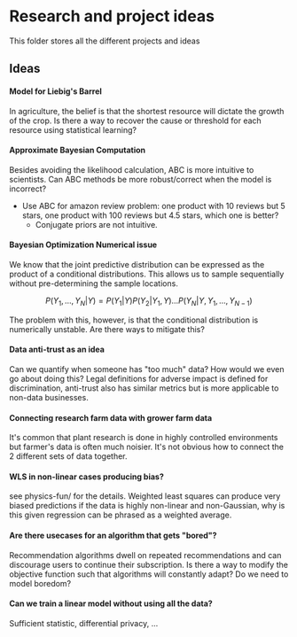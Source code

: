 # Research and project ideas

This folder stores all the different projects and ideas


## Ideas

#### Model for Liebig's Barrel
In agriculture, the belief is that the shortest resource will dictate
the growth of the crop. Is there a way to recover the cause or threshold
for each resource using statistical learning?

#### Approximate Bayesian Computation
Besides avoiding the likelihood calculation, ABC is more intuitive to scientists.
Can ABC methods be more robust/correct when the model is incorrect?
- Use ABC for amazon review problem: one product with 10 reviews but 5 stars, one product with 100 reviews but 4.5 stars, which one is better?
    - Conjugate priors are not intuitive.

#### Bayesian Optimization Numerical issue
We know that the joint predictive distribution can be expressed as the product
of a conditional distributions. This allows us to sample sequentially without
pre-determining the sample locations. 

$$P(Y_1, \dots, Y_N | Y) = P(Y_1|Y)P(Y_2|Y_1, Y)\dots P(Y_N|Y, Y_1, \dots, Y_{N-1})$$

The problem with this, however, is that the conditional distribution is numerically
unstable. Are there ways to mitigate this?

#### Data anti-trust as an idea
Can we quantify when someone has "too much" data?
How would we even go about doing this?
Legal definitions for adverse impact is defined for discrimination,
anti-trust also has similar metrics but is more applicable to non-data
businesses.

#### Connecting research farm data with grower farm data
It's common that plant research is done in highly controlled environments but
farmer's data is often much noisier. It's not obvious how to connect the
2 different sets of data together.

#### WLS in non-linear cases producing bias?
see physics-fun/ for the details. Weighted least squares can produce very biased
predictions if the data is highly non-linear and non-Gaussian, why is this
given regression can be phrased as a weighted average.

#### Are there usecases for an algorithm that gets "bored"?
Recommendation algorithms dwell on repeated recommendations and can discourage
users to continue their subscription. Is there a way to modify the objective function
such that algorithms will constantly adapt? Do we need to model boredom?

#### Can we train a linear model without using all the data?
Sufficient statistic, differential privacy, ...
